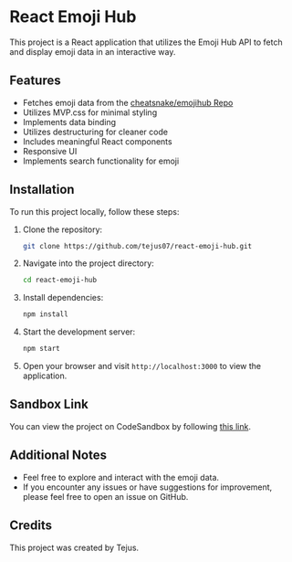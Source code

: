 # React Emoji Hub

This project is a React application that utilizes the Emoji Hub API to fetch and display emoji data in an interactive way.

## Features

- Fetches emoji data from the [cheatsnake/emojihub Repo](https://github.com/cheatsnake/emojihub)
- Utilizes MVP.css for minimal styling
- Implements data binding
- Utilizes destructuring for cleaner code
- Includes meaningful React components
- Responsive UI
- Implements search functionality for emoji
## Installation

To run this project locally, follow these steps:

1. Clone the repository:

   ```bash
   git clone https://github.com/tejus07/react-emoji-hub.git
   ```

2. Navigate into the project directory:

   ```bash
   cd react-emoji-hub
   ```

3. Install dependencies:

   ```bash
   npm install
   ```

4. Start the development server:

   ```bash
   npm start
   ```

5. Open your browser and visit `http://localhost:3000` to view the application.

## Sandbox Link

You can view the project on CodeSandbox by following [this link](https://codesandbox.io/s/github/tejus07/react-emoji-hub).

## Additional Notes

- Feel free to explore and interact with the emoji data.
- If you encounter any issues or have suggestions for improvement, please feel free to open an issue on GitHub.

## Credits

This project was created by Tejus.

